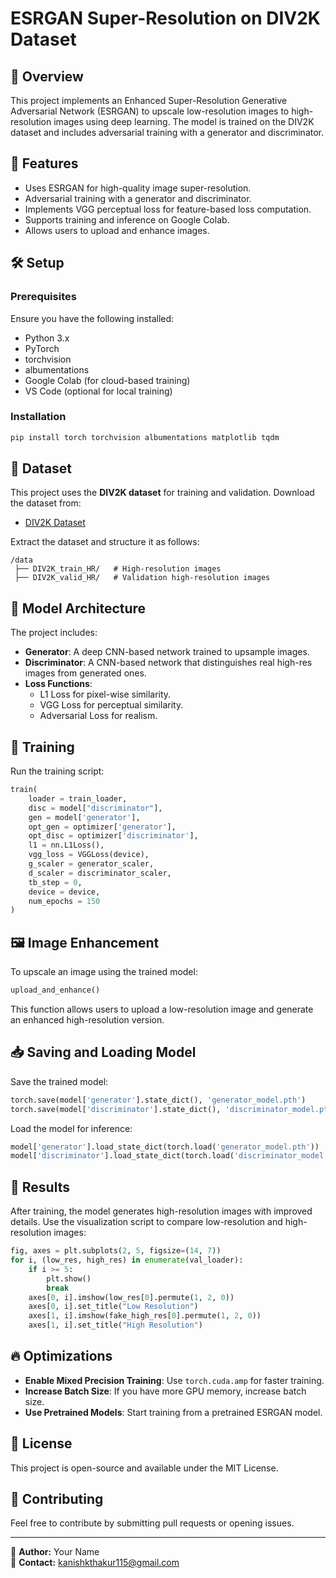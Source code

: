 # ESRGAN Super-Resolution on DIV2K Dataset

## 📌 Overview
This project implements an Enhanced Super-Resolution Generative Adversarial Network (ESRGAN) to upscale low-resolution images to high-resolution images using deep learning. The model is trained on the DIV2K dataset and includes adversarial training with a generator and discriminator.

## 🚀 Features
- Uses ESRGAN for high-quality image super-resolution.
- Adversarial training with a generator and discriminator.
- Implements VGG perceptual loss for feature-based loss computation.
- Supports training and inference on Google Colab.
- Allows users to upload and enhance images.

## 🛠️ Setup
### Prerequisites
Ensure you have the following installed:
- Python 3.x
- PyTorch
- torchvision
- albumentations
- Google Colab (for cloud-based training)
- VS Code (optional for local training)

### Installation
```bash
pip install torch torchvision albumentations matplotlib tqdm
```

## 📂 Dataset
This project uses the **DIV2K dataset** for training and validation. Download the dataset from:
- [DIV2K Dataset](https://data.vision.ee.ethz.ch/cvl/DIV2K/)

Extract the dataset and structure it as follows:
```
/data
 ├── DIV2K_train_HR/   # High-resolution images
 ├── DIV2K_valid_HR/   # Validation high-resolution images
```

## 🎯 Model Architecture
The project includes:
- **Generator**: A deep CNN-based network trained to upsample images.
- **Discriminator**: A CNN-based network that distinguishes real high-res images from generated ones.
- **Loss Functions**:
  - L1 Loss for pixel-wise similarity.
  - VGG Loss for perceptual similarity.
  - Adversarial Loss for realism.

## 🔧 Training
Run the training script:
```python
train(
    loader = train_loader,
    disc = model["discriminator"],
    gen = model['generator'],
    opt_gen = optimizer['generator'],
    opt_disc = optimizer['discriminator'],
    l1 = nn.L1Loss(),
    vgg_loss = VGGLoss(device),
    g_scaler = generator_scaler,
    d_scaler = discriminator_scaler,
    tb_step = 0,
    device = device,
    num_epochs = 150
)
```

## 🖼️ Image Enhancement
To upscale an image using the trained model:
```python
upload_and_enhance()
```
This function allows users to upload a low-resolution image and generate an enhanced high-resolution version.

## 📥 Saving and Loading Model
Save the trained model:
```python
torch.save(model['generator'].state_dict(), 'generator_model.pth')
torch.save(model['discriminator'].state_dict(), 'discriminator_model.pth')
```
Load the model for inference:
```python
model['generator'].load_state_dict(torch.load('generator_model.pth'))
model['discriminator'].load_state_dict(torch.load('discriminator_model.pth'))
```

## 🎉 Results
After training, the model generates high-resolution images with improved details. Use the visualization script to compare low-resolution and high-resolution images:
```python
fig, axes = plt.subplots(2, 5, figsize=(14, 7))
for i, (low_res, high_res) in enumerate(val_loader):
    if i >= 5:
        plt.show()
        break
    axes[0, i].imshow(low_res[0].permute(1, 2, 0))
    axes[0, i].set_title("Low Resolution")
    axes[1, i].imshow(fake_high_res[0].permute(1, 2, 0))
    axes[1, i].set_title("High Resolution")
```

## 🔥 Optimizations
- **Enable Mixed Precision Training**: Use `torch.cuda.amp` for faster training.
- **Increase Batch Size**: If you have more GPU memory, increase batch size.
- **Use Pretrained Models**: Start training from a pretrained ESRGAN model.

## 📜 License
This project is open-source and available under the MIT License.

## 🤝 Contributing
Feel free to contribute by submitting pull requests or opening issues.

---
🔗 **Author:** Your Name  
📧 **Contact:** kanishkthakur115@gmail.com


